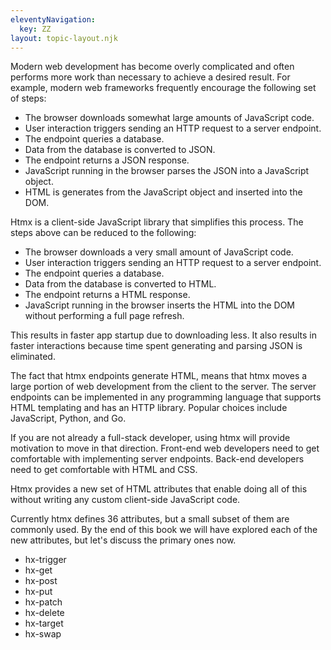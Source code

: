 ```yaml
---
eleventyNavigation:
  key: ZZ
layout: topic-layout.njk
---
```


Modern web development has become overly complicated and
often performs more work than necessary to achieve a desired result.
For example, modern web frameworks frequently encourage
the following set of steps:

- The browser downloads somewhat large amounts of JavaScript code.
- User interaction triggers sending an HTTP request to a server endpoint.
- The endpoint queries a database.
- Data from the database is converted to JSON.
- The endpoint returns a JSON response.
- JavaScript running in the browser parses the JSON into a JavaScript object.
- HTML is generates from the JavaScript object and inserted into the DOM.

Htmx is a client-side JavaScript library that simplifies this process.
The steps above can be reduced to the following:

- The browser downloads a very small amount of JavaScript code.
- User interaction triggers sending an HTTP request to a server endpoint.
- The endpoint queries a database.
- Data from the database is converted to HTML.
- The endpoint returns a HTML response.
- JavaScript running in the browser inserts the HTML into the DOM
  without performing a full page refresh.

This results in faster app startup due to downloading less.
It also results in faster interactions because time spent
generating and parsing JSON is eliminated.

The fact that htmx endpoints generate HTML,
means that htmx moves a large portion of web development
from the client to the server.
The server endpoints can be implemented in any programming language
that supports HTML templating and has an HTTP library.
Popular choices include JavaScript, Python, and Go.

If you are not already a full-stack developer,
using htmx will provide motivation to move in that direction.
Front-end web developers need to get comfortable
with implementing server endpoints.
Back-end developers need to get comfortable with HTML and CSS.

Htmx provides a new set of HTML attributes that enable doing all of this
without writing any custom client-side JavaScript code.

Currently htmx defines 36 attributes,
but a small subset of them are commonly used.
By the end of this book we will have explored each of the new attributes,
but let's discuss the primary ones now.

- hx-trigger
- hx-get
- hx-post
- hx-put
- hx-patch
- hx-delete
- hx-target
- hx-swap
